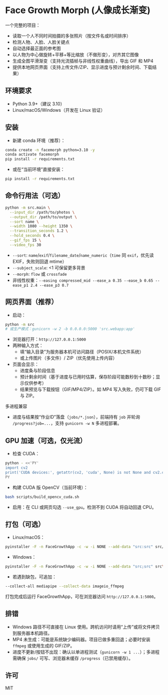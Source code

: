 # Face Growth Morph (人像成长渐变)

一个完整的项目：
- 读取一个人不同时间拍摄的多张照片（按文件名或时间排序）
- 检测人物、人脸、人脸关键点
- 自动选择最正面的参考图
- 以人物为中心做旋转+平移+等比缩放（不做形变），对齐其它图像
- 生成全图平滑渐变（支持光流插帧与非线性权重曲线），导出 GIF 和 MP4
- 提供本地网页界面（支持上传文件/ZIP、显示进度与预计剩余时间、下载结果）

## 环境要求
- Python 3.9+（建议 3.10）
- Linux/macOS/Windows（开发在 Linux 验证）

## 安装
- 新建 conda 环境（推荐）：
```bash
conda create -n facemorph python=3.10 -y
conda activate facemorph
pip install -r requirements.txt
```
- 或在“当前环境”直接安装：
```bash
pip install -r requirements.txt
```

## 命令行用法（可选）
```bash
python -m src.main \
  --input_dir /path/to/photos \
  --output_dir /path/to/output \
  --sort name \
  --width 1080 --height 1350 \
  --transition_seconds 1.2 \
  --hold_seconds 0.4 \
  --gif_fps 15 \
  --video_fps 30
```
- `--sort`: `name`/`exif`/`filename_date`/`name_numeric`（`time` 同 `exif`，优先读 EXIF，失败则回退 mtime）
- `--subject_scale`: <1 可保留更多背景
- `--morph`: `flow` 或 `crossfade`
- 非线性权重：`--easing compressed_mid --ease_a 0.35 --ease_b 0.65 --ease_p1 2.4 --ease_p3 0.7`

## 网页界面（推荐）
- 启动：
```bash
python -m src
# 或生产模式：gunicorn -w 2 -b 0.0.0.0:5000 'src.webapp:app'
```
- 浏览器打开：`http://127.0.0.1:5000`
- 两种输入方式：
  - 填“输入目录”为服务器本机可访问路径（POSIX/本机文件系统）
  - 或上传图片（多文件）/ ZIP（优先使用上传内容）
- 页面会显示：
  - 进度条与阶段信息
  - 预计剩余时间（基于进度与已用时估算，保存阶段可能数秒到十数秒；显示仅供参考）
  - 结果预览与下载按钮（GIF/MP4/ZIP）。如 MP4 写入失败，仍可下载 GIF 与 ZIP。

多进程兼容
- 进度与结果按“作业ID”落盘（`jobs/*.json`），前端持有 `job` 并轮询 `/progress?job=...`，支持 `gunicorn -w N` 多进程部署。

## GPU 加速（可选，仅光流）
- 检查 CUDA：
```bash
python - <<'PY'
import cv2
print('CUDA devices:', getattr(cv2, 'cuda', None) is not None and cv2.cuda.getCudaEnabledDeviceCount())
PY
```
- 构建 CUDA 版 OpenCV（当前环境）：
```bash
bash scripts/build_opencv_cuda.sh
```
- 启用：在 CLI 或网页勾选 `--use_gpu`。检测不到 CUDA 将自动回退 CPU。

## 打包（可选）
- Linux/macOS：
```bash
pyinstaller -F -n FaceGrowthApp -c -w -i NONE --add-data "src:src" src/__main__.py
```
- Windows：
```bash
pyinstaller -F -n FaceGrowthApp -c -w -i NONE --add-data "src;src" src\__main__.py
```
- 若遇到缺包，可追加：
```bash
--collect-all mediapipe --collect-data imageio_ffmpeg
```
打包完成后运行 FaceGrowthApp，可在浏览器访问 `http://127.0.0.1:5000`。

## 排错
- Windows 路径不可直接在 Linux 使用。跨机访问时请用“上传”或将文件拷贝到服务器本机路径。
- MP4 未生成：可能是系统缺少编码器。项目已做多重回退；必要时安装 `ffmpeg` 或使用生成的 GIF/ZIP。
- 进度不更新/按钮不出现：确认以单进程测试（`gunicorn -w 1 ...`）；多进程需确保 `jobs/` 可写、浏览器未缓存 `/progress`（已禁用缓存）。

## 许可
MIT
